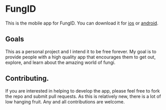 # FungID
This is the mobile app for FungID.  You can download it for [ios](https://apps.apple.com/us/app/fungid-mushroom-fungus-ids/1644525684) or [android](https://play.google.com/store/apps/details?id=app.fungid.fungid_app). 

## Goals
This as a personal project and I intend it to be free forever.  My goal is to provide people with a high quality app that encourages them to get out, explore, and learn about the amazing world of fungi.

## Contributing.
If you are interested in helping to develop the app, please feel free to fork the repo and submit pull requests.  As this is relatively new, there is a lot of low hanging fruit.  Any and all contributions are welcome.  
